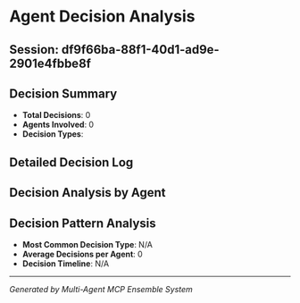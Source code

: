 # Agent Decision Analysis

## Session: df9f66ba-88f1-40d1-ad9e-2901e4fbbe8f

## Decision Summary
- **Total Decisions**: 0
- **Agents Involved**: 0
- **Decision Types**: 

## Detailed Decision Log



## Decision Analysis by Agent



## Decision Pattern Analysis
- **Most Common Decision Type**: N/A
- **Average Decisions per Agent**: 0
- **Decision Timeline**: N/A

---
*Generated by Multi-Agent MCP Ensemble System*
